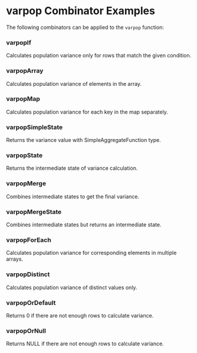 # varpop Combinator Examples

The following combinators can be applied to the `varpop` function:

### varpopIf
Calculates population variance only for rows that match the given condition.

### varpopArray
Calculates population variance of elements in the array.

### varpopMap
Calculates population variance for each key in the map separately.

### varpopSimpleState
Returns the variance value with SimpleAggregateFunction type.

### varpopState
Returns the intermediate state of variance calculation.

### varpopMerge
Combines intermediate states to get the final variance.

### varpopMergeState
Combines intermediate states but returns an intermediate state.

### varpopForEach
Calculates population variance for corresponding elements in multiple arrays.

### varpopDistinct
Calculates population variance of distinct values only.

### varpopOrDefault
Returns 0 if there are not enough rows to calculate variance.

### varpopOrNull
Returns NULL if there are not enough rows to calculate variance. 
